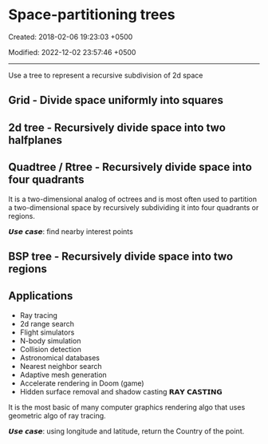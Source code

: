 # Space-partitioning trees

Created: 2018-02-06 19:23:03 +0500

Modified: 2022-12-02 23:57:46 +0500

---

Use a tree to represent a recursive subdivision of 2d space

## Grid - Divide space uniformly into squares

## 2d tree - Recursively divide space into two halfplanes

## Quadtree / Rtree - Recursively divide space into four quadrants

It is a two-dimensional analog of octrees and is most often used to partition a two-dimensional space by recursively subdividing it into four quadrants or regions.

𝙐𝙨𝙚 𝙘𝙖𝙨𝙚: find nearby interest points

## BSP tree - Recursively divide space into two regions

## Applications

- Ray tracing
- 2d range search
- Flight simulators
- N-body simulation
- Collision detection
- Astronomical databases
- Nearest neighbor search
- Adaptive mesh generation
- Accelerate rendering in Doom (game)
- Hidden surface removal and shadow casting
𝗥𝗔𝗬 𝗖𝗔𝗦𝗧𝗜𝗡𝗚

It is the most basic of many computer graphics rendering algo that uses geometric algo of ray tracing.

𝙐𝙨𝙚 𝙘𝙖𝙨𝙚: using longitude and latitude, return the Country of the point.
